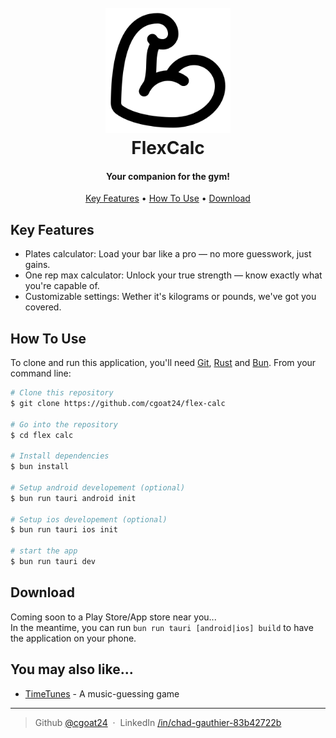 
<h1 align="center">
  <br>
  <a href="https://www.github.com/cgoat24/flex-calc"><img src="static/icons/flex-calc.png" alt="Markdownify" width="200"></a>
  <br>
  FlexCalc
  <br>
</h1>

<h4 align="center">Your companion for the gym!</h4>

<p align="center">
  <a href="#key-features">Key Features</a> •
  <a href="#how-to-use">How To Use</a> •
  <a href="#download">Download</a>
</p>

## Key Features

* Plates calculator: Load your bar like a pro — no more guesswork, just gains.
* One rep max calculator: Unlock your true strength — know exactly what you're capable of.
* Customizable settings: Wether it's kilograms or pounds, we've got you covered.

## How To Use

To clone and run this application, you'll need [Git](https://git-scm.com), [Rust](https://www.rust-lang.org/learn/get-started) and [Bun](https://www.bun.sh/). From your command line:

```bash
# Clone this repository
$ git clone https://github.com/cgoat24/flex-calc

# Go into the repository
$ cd flex calc

# Install dependencies
$ bun install

# Setup android developement (optional)
$ bun run tauri android init

# Setup ios developement (optional)
$ bun run tauri ios init

# start the app
$ bun run tauri dev
```

## Download
 Coming soon to a Play Store/App store near you...<br>
In the meantime, you can run `bun run tauri [android|ios] build` to have the application on your phone.

## You may also like...

- [TimeTunes](https://github.com/cgoat24/timetunes) - A music-guessing game

---

> Github [@cgoat24](https://github.com/cgoat24) &nbsp;&middot;&nbsp;
> LinkedIn [/in/chad-gauthier-83b42722b](https://www.linkedin.com/in/chad-gauthier-83b42722b)

